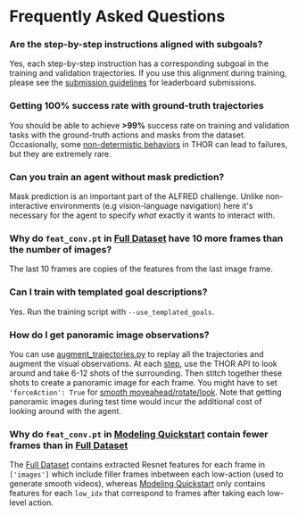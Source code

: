 # Frequently Asked Questions


### Are the step-by-step instructions aligned with subgoals?

Yes, each step-by-step instruction has a corresponding subgoal in the training and validation trajectories. If you use this alignment during training, please see the [submission guidelines](https://leaderboard.allenai.org/alfred/submissions/get-started) for leaderboard submissions. 

### Getting 100% success rate with ground-truth trajectories

You should be able to achieve **>99%** success rate on training and validation tasks with the ground-truth actions and masks from the dataset. Occasionally, some [non-determistic behaviors](https://github.com/askforalfred/alfred/issues/19) in THOR can lead to failures, but they are extremely rare. 

### Can you train an agent without mask prediction?

Mask prediction is an important part of the ALFRED challenge. Unlike non-interactive environments (e.g vision-language navigation) here it's necessary for the agent to specify *what* exactly it wants to interact with.

### Why do `feat_conv.pt` in [Full Dataset](https://ai2-vision-alfred.s3-us-west-2.amazonaws.com/full_2.1.0.7z) have 10 more frames than the number of images?

The last 10 frames are copies of the features from the last image frame. 

### Can I train with templated goal descriptions?

Yes. Run the training script with `--use_templated_goals`.

### How do I get panoramic image observations?

You can use [augment_trajectories.py](../gen/scripts/augment_trajectories.py) to replay all the trajectories and augment the visual observations. At each [step](https://github.com/askforalfred/alfred/blob/a88bafac23a21725087d5a7b484dfcadeef1c5dc/gen/scripts/augment_trajectories.py#L137), use the THOR API to look around and take 6-12 shots of the surrounding. Then stitch together these shots to create a panoramic image for each frame. You might have to set `'forceAction': True` for [smooth moveahead/rotate/look](https://github.com/askforalfred/alfred/blob/a88bafac23a21725087d5a7b484dfcadeef1c5dc/env/thor_env.py#L258). Note that getting panoramic images during test time would incur the additional cost of looking around with the agent.  

### Why do `feat_conv.pt` in [Modeling Quickstart](https://ai2-vision-alfred.s3-us-west-2.amazonaws.com/json_feat_2.1.0.7z) contain fewer frames than in [Full Dataset](https://ai2-vision-alfred.s3-us-west-2.amazonaws.com/full_2.1.0.7z)

The [Full Dataset](https://ai2-vision-alfred.s3-us-west-2.amazonaws.com/full_2.1.0.7z) contains extracted Resnet features for each frame in `['images']` which include filler frames inbetween each low-action (used to generate smooth videos), whereas [Modeling Quickstart](https://ai2-vision-alfred.s3-us-west-2.amazonaws.com/json_feat_2.1.0.7z) only contains features for each `low_idx` that correspond to frames after taking each low-level action. 
